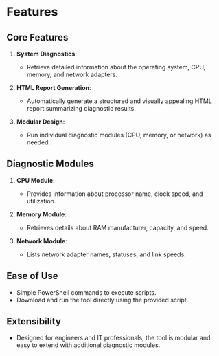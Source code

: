 
# Features

## Core Features

1. **System Diagnostics**:
   - Retrieve detailed information about the operating system, CPU, memory, and network adapters.

2. **HTML Report Generation**:
   - Automatically generate a structured and visually appealing HTML report summarizing diagnostic results.

3. **Modular Design**:
   - Run individual diagnostic modules (CPU, memory, or network) as needed.

## Diagnostic Modules

1. **CPU Module**:
   - Provides information about processor name, clock speed, and utilization.

2. **Memory Module**:
   - Retrieves details about RAM manufacturer, capacity, and speed.

3. **Network Module**:
   - Lists network adapter names, statuses, and link speeds.

## Ease of Use

- Simple PowerShell commands to execute scripts.
- Download and run the tool directly using the provided script.

## Extensibility

- Designed for engineers and IT professionals, the tool is modular and easy to extend with additional diagnostic modules.
